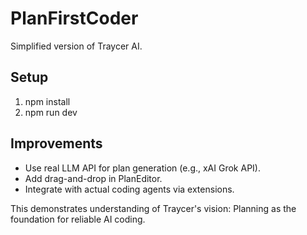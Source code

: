 # PlanFirstCoder

Simplified version of Traycer AI.

## Setup
1. npm install
2. npm run dev

## Improvements
- Use real LLM API for plan generation (e.g., xAI Grok API).
- Add drag-and-drop in PlanEditor.
- Integrate with actual coding agents via extensions.

This demonstrates understanding of Traycer's vision: Planning as the foundation for reliable AI coding.